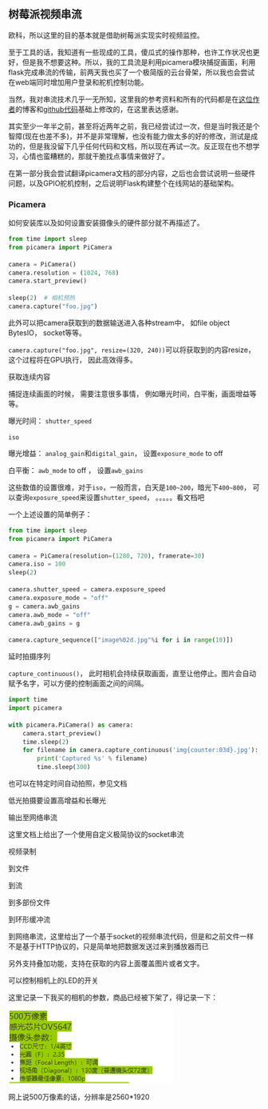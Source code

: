 ## 树莓派视频串流

欧科，所以这里的目的基本就是借助树莓派实现实时视频监控。

至于工具的话，我知道有一些现成的工具，傻瓜式的操作那种，也许工作状况也更好，但是我不想要这种。所以，我的工具流是利用picamera模块捕捉画面，利用flask完成串流的传输，前两天我也买了一个极简版的云台骨架，所以我也会尝试在web端同时增加用户登录和舵机控制功能。

当然，我对串流技术几乎一无所知，这里我的参考资料和所有的代码都是在[这位作者]( https://blog.miguelgrinberg.com/post/video-streaming-with-flask )的博客和[github代码]( https://github.com/miguelgrinberg/flask-video-streaming )基础上修改的，在这里表达感谢。

其实至少一年半之前，甚至将近两年之前，我已经尝试过一次，但是当时我还是个智障(现在也差不多)，并不是非常理解，也没有能力做太多的好的修改，测试是成功的，但是我没留下几乎任何代码和文档，所以现在再试一次。反正现在也不想学习，心情也蛮糟糕的，那就干脆找点事情来做好了。

在第一部分我会尝试翻译picamera文档的部分内容，之后也会尝试说明一些硬件问题，以及GPIO舵机控制，之后说明Flask构建整个在线网站的基础架构。



### Picamera

如何安装库以及如何设置安装摄像头的硬件部分就不再描述了。

~~~python
from time import sleep
from picamera import PiCamera

camera = PiCamera()
camera.resolution = (1024, 768)
camera.start_preview()

sleep(2)  # 相机预热
camera.capture("foo.jpg")
~~~

此外可以把camera获取到的数据输送进入各种stream中， 如file object BytesIO， socket等等。



`camera.capture("foo.jpg", resize=(320, 240))`可以将获取到的内容resize，这个过程将在GPU执行， 因此高效得多。

获取连续内容

捕捉连续画面的时候， 需要注意很多事情， 例如曝光时间，白平衡，画面增益等等。

曝光时间： `shutter_speed`

`iso`

曝光增益： `analog_gain`和`digital_gain`， 设置`exposure_mode` to off

白平衡： `awb_mode` to off ， 设置`awb_gains`

这些数值的设置很难，对于`iso`，一般而言，白天是`100~200`，暗光下`400~800`， 可以查询`exposure_speed`来设置`shutter_speed`， 。。。。。看文档吧

一个上述设置的简单例子：

~~~python
from time import sleep
from picamera import PiCamera

camera = PiCamera(resolution=(1280, 720), framerate=30)
camera.iso = 100
sleep(2)

camera.shutter_speed = camera.exposure_speed
camera.exposure_mode = "off"
g = camera.awb_gains
camera.awb_mode = "off"
camera.awb_gains = g

camera.capture_sequence(["image%02d.jpg"%i for i in range(10)])
~~~



延时拍摄序列

`capture_continuous()`， 此时相机会持续获取画面，直至让他停止。图片会自动赋予名字，可以方便的控制画面之间的间隔。

~~~python
import time
import picamera

with picamera.PiCamera() as camera:
    camera.start_preview()
    time.sleep(2)
    for filename in camera.capture_continuous('img{counter:03d}.jpg'):
        print('Captured %s' % filename)
        time.sleep(300)
~~~

也可以在特定时间自动拍照，参见文档



低光拍摄要设置高增益和长曝光



输出至网络串流

这里文档上给出了一个使用自定义极简协议的socket串流



视频录制

到文件

到流

到多部份文件

到环形缓冲流

到网络串流，这里给出了一个基于socket的视频串流代码，但是和之前文件一样不是基于HTTP协议的，只是简单地把数据发送过来到播放器而已

另外支持叠加功能，支持在获取的内容上面覆盖图片或者文字。

可以控制相机上的LED的开关



这里记录一下我买的相机的参数，商品已经被下架了，得记录一下：

![image-20191126215831642](images/image-20191126215831642.png)

网上说500万像素的话，分辨率是2560*1920